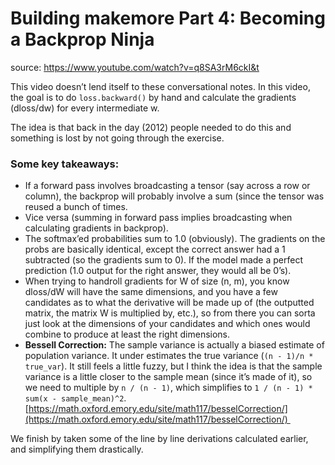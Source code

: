 # **Building makemore Part 4: Becoming a Backprop Ninja**

source: <https://www.youtube.com/watch?v=q8SA3rM6ckI&t>

This video doesn’t lend itself to these conversational notes. In this video, the goal is to do `loss.backward()` by hand and calculate the gradients (dloss/dw) for every intermediate w.

The idea is that back in the day (2012) people needed to do this and something is lost by not going through the exercise.
### Some key takeaways:

- If a forward pass involves broadcasting a tensor (say across a row or column), the backprop will probably involve a sum (since the tensor was reused a bunch of times.
- Vice versa (summing in forward pass implies broadcasting when calculating gradients in backprop).
- The softmax’ed probabilities sum to 1.0 (obviously). The gradients on the probs are basically identical, except the correct answer had a 1 subtracted (so the gradients sum to 0). If the model made a perfect prediction (1.0 output for the right answer, they would all be 0’s).
- When trying to handroll gradients for W of size (n, m), you know dloss/dW will have the same dimensions, and you have a few candidates as to what the derivative will be made up of (the outputted matrix, the matrix W is multiplied by, etc.), so from there you can sorta just look at the dimensions of your candidates and which ones would combine to produce at least the right dimensions.
- **Bessell Correction:** The sample variance is actually a biased estimate of population variance. It under estimates the true variance (`(n - 1)/n * true_var`). It still feels a little fuzzy, but I think the idea is that the sample variance is a little closer to the sample mean (since it’s made of it), so we need to multiple by `n / (n - 1)`, which simplifies to `1 / (n - 1) * sum(x - sample_mean)^2`. [https://math.oxford.emory.edu/site/math117/besselCorrection/](https://math.oxford.emory.edu/site/math117/besselCorrection/) 

We finish by taken some of the line by line derivations calculated earlier, and simplifying them drastically.